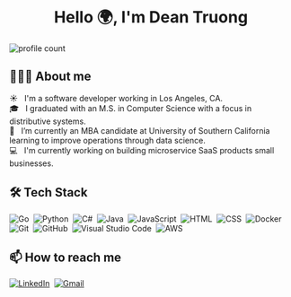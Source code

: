 <h1 align="center">Hello 🌍, I'm Dean Truong</h1> 

![profile count](https://komarev.com/ghpvc/?username=dtruong8&color=red)



## 👨🏻‍💻 About me
 ☀️ &nbsp; I'm a software developer working in Los Angeles, CA. \
 🎓 &nbsp; I graduated with an M.S. in Computer Science with a focus in distributive systems. \
🌱 &nbsp; I’m currently an MBA candidate at University of Southern California learning to improve operations through data science. \
💻 &nbsp;  I'm currently working on building microservice SaaS products small businesses.





## 🛠 Tech Stack
![Go](https://img.shields.io/badge/-Go-05122A?style=flat&logo=go)&nbsp;
![Python](https://img.shields.io/badge/-Python-05122A?style=flat&logo=python)&nbsp;
![C#](https://img.shields.io/badge/C%23-05122A?style=flat&logo=c-sharp)&nbsp;
![Java](https://img.shields.io/badge/-Java-05122A?style=flat&logo=java)&nbsp;
![JavaScript](https://img.shields.io/badge/-JavaScript-05122A?style=flat&logo=javascript)&nbsp;
![HTML](https://img.shields.io/badge/-HTML-05122A?style=flat&logo=HTML5)&nbsp;
![CSS](https://img.shields.io/badge/-CSS-05122A?style=flat&logo=CSS3&logoColor=1572B6)&nbsp;
![Docker](https://img.shields.io/badge/-Docker-05122A?style=flat&logo=docker)&nbsp;
![Git](https://img.shields.io/badge/-Git-05122A?style=flat&logo=git)&nbsp;
![GitHub](https://img.shields.io/badge/-GitHub-05122A?style=flat&logo=github)&nbsp;
![Visual Studio Code](https://img.shields.io/badge/-Visual%20Studio%20Code-05122A?style=flat&logo=visual-studio-code&logoColor=007ACC)&nbsp;
![AWS](https://img.shields.io/badge/-AWS-05122A?style=flat&logo=amazon-aws)&nbsp;


## 📫  How to reach me
<a href="https://www.linkedin.com/in/dtruong7/"><img alt="LinkedIn" src="https://img.shields.io/badge/linkedin%20-%230077B5.svg?&style=flat&logo=linkedin&logoColor=white"/></a>&nbsp;
<a href="mailto:deantruo@usc.edu"><img alt="Gmail" src="https://img.shields.io/badge/Gmail-D14836?style=flat&logo=gmail&logoColor=white" /></a> &nbsp;
